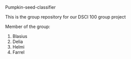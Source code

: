 Pumpkin-seed-classifier

This is the group repository for our DSCI 100 group project

Member of the group:


1. Blasius
2. Delia
3. Helmi
4. Farrel
